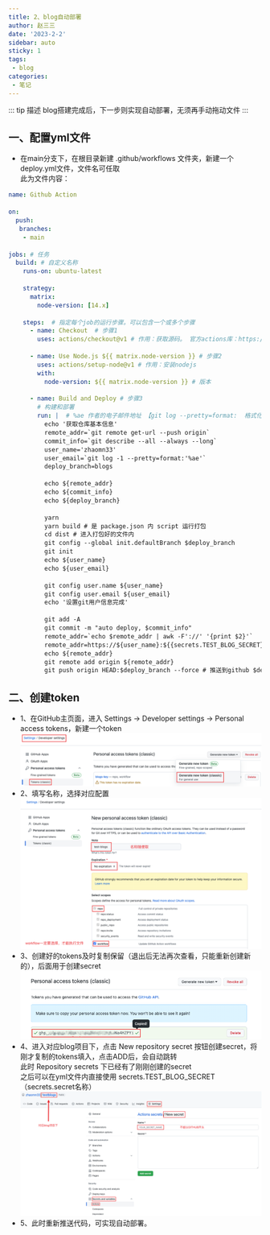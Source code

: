```yaml
---
title: 2、blog自动部署
author: 赵三三
date: '2023-2-2'
sidebar: auto
sticky: 1
tags:
 - blog
categories:
 - 笔记
---
```


::: tip 描述
blog搭建完成后，下一步则实现自动部署，无须再手动拖动文件
:::

## 一、配置yml文件
- 在main分支下，在根目录新建 .github/workflows 文件夹，新建一个deploy.yml文件，文件名可任取<br>
此为文件内容：
```yml
name: Github Action

on:
  push:
   branches:
    - main

jobs: # 任务
  build: # 自定义名称
    runs-on: ubuntu-latest

    strategy:
      matrix:
        node-version: [14.x]

    steps:  # 指定每个job的运行步骤。可以包含一个或多个步骤
      - name: Checkout  # 步骤1
        uses: actions/checkout@v1 # 作用：获取源码。 官方actions库：https://github.com/actions

      - name: Use Node.js ${{ matrix.node-version }} # 步骤2
        uses: actions/setup-node@v1 # 作用：安装nodejs
        with:
          node-version: ${{ matrix.node-version }} # 版本

      - name: Build and Deploy # 步骤3
        # 构建和部署
        run: |  # %ae 作者的电子邮件地址 【git log --pretty=format:  格式化log输出】
          echo '获取仓库基本信息'
          remote_addr=`git remote get-url --push origin`
          commit_info=`git describe --all --always --long`
          user_name='zhaomn33'
          user_email=`git log -1 --pretty=format:'%ae'`   
          deploy_branch=blogs

          echo ${remote_addr}
          echo ${commit_info}
          echo ${deploy_branch}

          yarn
          yarn build # 是 package.json 内 script 运行打包
          cd dist # 进入打包好的文件内
          git config --global init.defaultBranch $deploy_branch
          git init
          echo ${user_name}
          echo ${user_email}

          git config user.name ${user_name}
          git config user.email ${user_email}
          echo '设置git用户信息完成'

          git add -A
          git commit -m "auto deploy, $commit_info"
          remote_addr=`echo $remote_addr | awk -F'://' '{print $2}'`
          remote_addr=https://${user_name}:${{secrets.TEST_BLOG_SECRET}}@${remote_addr}
          echo ${remote_addr}
          git remote add origin ${remote_addr}
          git push origin HEAD:$deploy_branch --force # 推送到github $deploy_branch分支
```
## 二、创建token
- 1、在GitHub主页面，进入 Settings -> Developer settings -> Personal access tokens，新建一个token<br>
![createToken](../../../.vuepress/public/imgs/createToken.png)
- 2、填写名称，选择对应配置
![create-tokens](../../../.vuepress/public/imgs/create-tokens.png)
- 3、创建好的tokens及时复制保留（退出后无法再次查看，只能重新创建新的），后面用于创建secret<br>
![tokens](../../../.vuepress/public/imgs/tokens.png)
- 4、进入对应blog项目下，点击 New repository secret 按钮创建secret，将刚才复制的tokens填入，点击ADD后，会自动跳转<br>
此时 Repository secrets 下已经有了刚刚创建的secret<br>
之后可以在yml文件内直接使用 secrets.TEST_BLOG_SECRET（secrets.secret名称）
![secret](../../../.vuepress/public/imgs/secret.png)
- 5、此时重新推送代码，可实现自动部署。